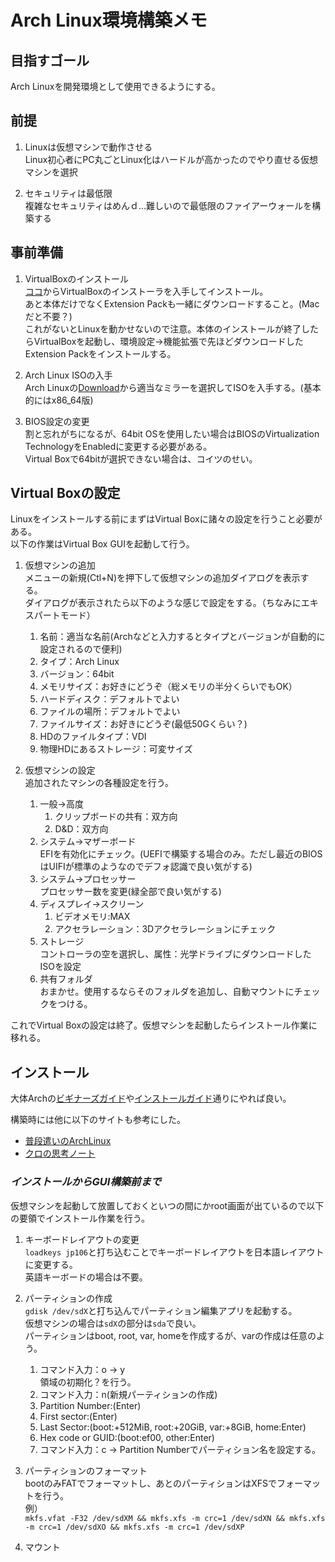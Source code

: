 # Arch Linux環境構築メモ

## 目指すゴール
Arch Linuxを開発環境として使用できるようにする。

## 前提
1. Linuxは仮想マシンで動作させる<br/>
    Linux初心者にPC丸ごとLinux化はハードルが高かったのでやり直せる仮想マシンを選択

1. セキュリティは最低限<br />
    複雑なセキュリティはめんｄ…難しいので最低限のファイアーウォールを構築する

## 事前準備
1. VirtualBoxのインストール<br />
    [ココ](https://www.virtualbox.org/)からVirtualBoxのインストーラを入手してインストール。<br />
    あと本体だけでなくExtension Packも一緒にダウンロードすること。(Macだと不要？)<br />
    これがないとLinuxを動かせないので注意。本体のインストールが終了したらVirtualBoxを起動し、環境設定→機能拡張で先ほどダウンロードしたExtension Packをインストールする。

1. Arch Linux ISOの入手<br />
    Arch Linuxの[Download](https://www.archlinux.org/download/)から適当なミラーを選択してISOを入手する。(基本的にはx86_64版)

1. BIOS設定の変更<br />
    割と忘れがちになるが、64bit OSを使用したい場合はBIOSのVirtualization TechnologyをEnabledに変更する必要がある。<br />
    Virtual Boxで64bitが選択できない場合は、コイツのせい。

## Virtual Boxの設定
Linuxをインストールする前にまずはVirtual Boxに諸々の設定を行うこと必要がある。<br />
以下の作業はVirtual Box GUIを起動して行う。

1. 仮想マシンの追加<br />
    メニューの新規(Ctl+N)を押下して仮想マシンの追加ダイアログを表示する。<br />
    ダイアログが表示されたら以下のような感じで設定をする。（ちなみにエキスパートモード）<br />

    1. 名前：適当な名前(Archなどと入力するとタイプとバージョンが自動的に設定されるので便利)
    1. タイプ：Arch Linux
    1. バージョン：64bit
    1. メモリサイズ：お好きにどうぞ（総メモリの半分くらいでもOK）
    1. ハードディスク：デフォルトでよい
    1. ファイルの場所：デフォルトでよい
    1. ファイルサイズ：お好きにどうぞ(最低50Gくらい？)
    1. HDのファイルタイプ：VDI
    1. 物理HDにあるストレージ：可変サイズ

1. 仮想マシンの設定<br />
    追加されたマシンの各種設定を行う。

    1. 一般→高度
        1. クリップボードの共有：双方向
        1. D&D：双方向
    1. システム→マザーボード<br />
        EFIを有効化にチェック。(UEFIで構築する場合のみ。ただし最近のBIOSはUIFIが標準のようなのでデフォ認識で良い気がする)
    1. システム→プロセッサー<br />
        プロセッサー数を変更(緑全部で良い気がする)
    1. ディスプレイ→スクリーン<br />
        1. ビデオメモリ:MAX
        1. アクセラレーション：3Dアクセラレーションにチェック
    1. ストレージ<br />
        コントローラの空を選択し、属性：光学ドライブにダウンロードしたISOを設定
    1. 共有フォルダ<br />
        おまかせ。使用するならそのフォルダを追加し、自動マウントにチェックをつける。

これでVirtual Boxの設定は終了。仮想マシンを起動したらインストール作業に移れる。

## インストール
大体Archの[ビギナーズガイド](https://wiki.archlinuxjp.org/index.php/%E3%83%93%E3%82%AE%E3%83%8A%E3%83%BC%E3%82%BA%E3%82%AC%E3%82%A4%E3%83%89)や[インストールガイド](https://wiki.archlinuxjp.org/index.php/%E3%82%A4%E3%83%B3%E3%82%B9%E3%83%88%E3%83%BC%E3%83%AB%E3%82%AC%E3%82%A4%E3%83%89)通りにやれば良い。

構築時には他に以下のサイトも参考にした。
* [普段遣いのArchLinux](http://archlinux-blogger.blogspot.jp/p/blog-page.html)
* [クロの思考ノート](http://note.kurodigi.com/category/arch-linux/)


### _インストールからGUI構築前まで_
仮想マシンを起動して放置しておくといつの間にかroot画面が出ているので以下の要領でインストール作業を行う。
1. キーボードレイアウトの変更<br />
    `loadkeys jp106`と打ち込むことでキーボードレイアウトを日本語レイアウトに変更する。<br />
    英語キーボードの場合は不要。
1. パーティションの作成<br />
  `gdisk /dev/sdX`と打ち込んでパーティション編集アプリを起動する。<br />
  仮想マシンの場合は`sdX`の部分は`sda`で良い。<br />
  パーティションはboot, root, var, homeを作成するが、varの作成は任意のよう。

    1. コマンド入力：o → y<br />
        領域の初期化？を行う。
    1. コマンド入力：n(新規パーティションの作成)
    1. Partition Number:(Enter)
    1. First sector:(Enter)
    1. Last Sector:(boot:+512MiB, root:+20GiB, var:+8GiB, home:Enter)
    1. Hex code or GUID:(boot:ef00, other:Enter)
    1. コマンド入力：c → Partition Numberでパーティション名を設定する。

1. パーティションのフォーマット<br />
  bootのみFATでフォーマットし、あとのパーティションはXFSでフォーマットを行う。<br />
  例）<br />
  `mkfs.vfat -F32 /dev/sdXM && mkfs.xfs -m crc=1 /dev/sdXN && mkfs.xfs -m crc=1 /dev/sdXO && mkfs.xfs -m crc=1 /dev/sdXP`
1. マウント<br />
